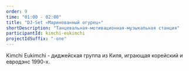```yaml
---
order: 9
time: "01:00 - 02:00"
title: "DJ-Set «Маринованный огурец»"
shortDescription: "Танцевальная-мотивационная-музыкальная станция"
participantId: kimchi-eukimchi
projectIdSuffix: "-one"
---
```


Kimchi Eukimchi - диджейская группа из Киля, играющая корейский и евродэнс 1990-х.
